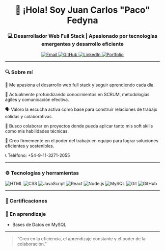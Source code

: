 </pag>

<h1 align="center">👋 ¡Hola! Soy Juan Carlos "Paco" Fedyna</h1>
<h3 align="center">💻 Desarrollador Web Full Stack | Apasionado por tecnologías emergentes y desarrollo eficiente</h3>

<p align="center">
  <a href="mailto:juanfedyn@gmail.com">
    <img src="https://img.shields.io/badge/✉️ Email-fc3c3c?style=for-the-badge&logo=gmail&logoColor=white" alt="Email">
  </a>
  <a href="https://github.com/FedynaCarlos" target="_blank">
    <img src="https://img.shields.io/badge/👨‍💻 GitHub-181717?style=for-the-badge&logo=github&logoColor=white" alt="GitHub">
  </a>
  <a href="https://www.linkedin.com/in/juancarlosfedyna/" target="_blank">
    <img src="https://img.shields.io/badge/🔗 LinkedIn-0A66C2?style=for-the-badge&logo=linkedin&logoColor=white" alt="LinkedIn">
  </a>
  <a href="https://cv-online-juan-carlos-fedyna.netlify.app" target="_blank">
    <img src="https://img.shields.io/badge/🌐 Portfolio-0078D7?style=for-the-badge&logo=internet-explorer&logoColor=white" alt="Portfolio">
  </a>
</p>

---

### 🔍 Sobre mí

<p>👀 Me apasiona el desarrollo web full stack y seguir aprendiendo cada día.</p>
<p>🌱 Actualmente profundizando conocimientos en SCRUM, metodologías ágiles y comunicación efectiva.</p>
<p>🗣️ Valoro la escucha activa como base para construir relaciones de trabajo sólidas y colaborativas.</p>
<p>🤝 Busco colaborar en proyectos donde pueda aplicar tanto mis soft skills como mis habilidades técnicas.</p>
<p>💬 Creo firmemente en el poder del trabajo en equipo para lograr soluciones eficientes y sostenibles.</p>
<p>📞 Teléfono: +54-9-11-3271-2055</p>

---

### ⚙️ Tecnologías y herramientas

![HTML](https://img.shields.io/badge/HTML5-E34F26?style=flat&logo=html5&logoColor=white)
![CSS](https://img.shields.io/badge/CSS3-1572B6?style=flat&logo=css3&logoColor=white)
![JavaScript](https://img.shields.io/badge/JavaScript-F7DF1E?style=flat&logo=javascript&logoColor=black)
![React](https://img.shields.io/badge/React-20232A?style=flat&logo=react&logoColor=61DAFB)
![Node.js](https://img.shields.io/badge/Node.js-339933?style=flat&logo=node.js&logoColor=white)
![MySQL](https://img.shields.io/badge/MySQL-4479A1?style=flat&logo=mysql&logoColor=white)
![Git](https://img.shields.io/badge/Git-F05032?style=flat&logo=git&logoColor=white)
![GitHub](https://img.shields.io/badge/GitHub-181717?style=flat&logo=github&logoColor=white)

---

### 📜 Certificaciones
### 🧠 En aprendizaje
- Bases de Datos en MySQL
---

> “Creo en la eficiencia, el aprendizaje constante y el poder de la colaboración.”
